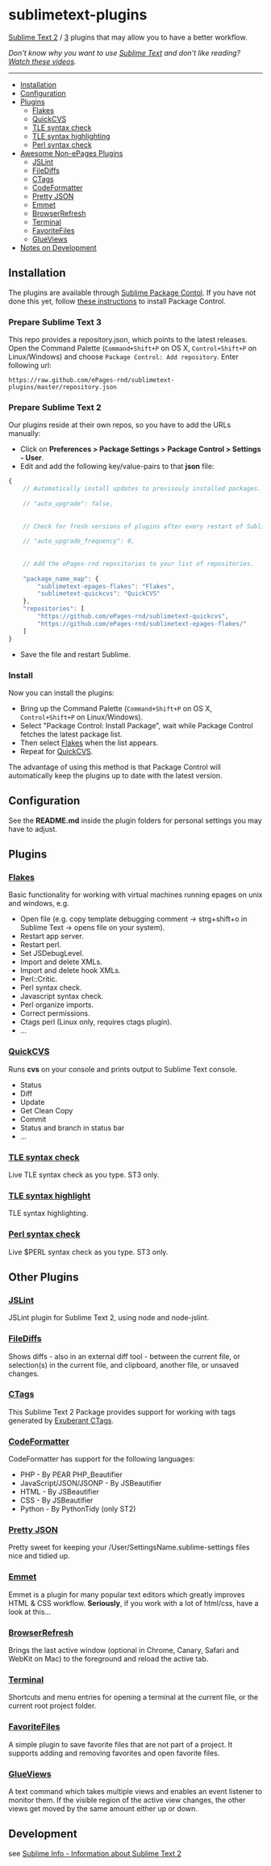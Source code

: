 sublimetext-plugins
=================

[Sublime Text 2](http://www.sublimetext.com/2) / [3](http://www.sublimetext.com/3) plugins that may allow you to have a better workflow.

*Don't know why you want to use [Sublime Text](http://www.sublimetext.com) and don't like reading? [Watch these videos](https://tutsplus.com/course/improve-workflow-in-sublime-text-2/).*

---

- [Installation](#installation)
- [Configuration](#configuration)
- [Plugins](#plugins)
  - [Flakes](#flakes)
  - [QuickCVS](#quickcvs)
  - [TLE syntax check](#tle-syntax-check)
  - [TLE syntax highlighting](#tle-syntax-highlight)
  - [Perl syntax check](#perl-syntax-check)
- [Awesome Non-ePages Plugins](#other-plugins)
  - [JSLint](#jslint)
  - [FileDiffs](#filediffs)
  - [CTags](#ctags)
  - [CodeFormatter](#codeformatter)
  - [Pretty JSON](#pretty-json)
  - [Emmet](#emmet)
  - [BrowserRefresh](#browserrefresh)
  - [Terminal](#terminal)
  - [FavoriteFiles](#favoritefiles)
  - [GlueViews](#glueviews)
- [Notes on Development](#development)

Installation
------------
The plugins are available through [Sublime Package Contol](http://wbond.net/sublime_packages/package_control). If you have not done this yet, follow [these instructions](http://wbond.net/sublime_packages/package_control/installation) to install Package Control.


### Prepare Sublime Text 3

This repo provides a repository.json, which points to the latest releases. Open the Command Palette (`Command+Shift+P` on OS X, `Control+Shift+P` on Linux/Windows) and choose `Package Control: Add repository`. Enter following url:

```
https://raw.github.com/ePages-rnd/sublimetext-plugins/master/repository.json
```

### Prepare Sublime Text 2

Our plugins reside at their own repos, so you have to add the URLs manually:

* Click on **Preferences > Package Settings > Package Control > Settings - User**.
* Edit and add the following key/value-pairs to that **json** file:

```js
{   
    // Automatically install updates to previsouly installed packages. Default is true.
    
    // "auto_upgrade": false,
    
    
    // Check for fresh versions of plugins after every restart of Sublime Text.
    
    // "auto_upgrade_frequency": 0,
    
    
    // Add the ePages-rnd repositories to your list of repositories.
    
    "package_name_map": {
        "sublimetext-epages-flakes": "Flakes",
        "sublimetext-quickcvs": "QuickCVS"
    },
    "repositories": [
        "https://github.com/ePages-rnd/sublimetext-quickcvs",
        "https://github.com/ePages-rnd/sublimetext-epages-flakes/"
    ]
}
```

* Save the file and restart Sublime.

### Install

Now you can install the plugins:

* Bring up the Command Palette (`Command+Shift+P` on OS X, `Control+Shift+P` on Linux/Windows). 
* Select "Package Control: Install Package", wait while Package Control fetches the latest package list. 
* Then select [Flakes](https://github.com/ePages-rnd/sublimetext-epages-flakes) when the list appears.
* Repeat for [QuickCVS](https://github.com/ePages-rnd/sublimetext-quickcvs). 

The advantage of using this method is that Package Control will automatically keep the plugins up to date with the latest version.

Configuration
--------------
See the **README.md** inside the plugin folders for personal settings you may have to adjust.

Plugins
--------
### [Flakes](https://github.com/ePages-rnd/sublimetext-epages-flakes)
Basic functionality for working with virtual machines running epages on unix and windows, e.g.

* Open file (e.g. copy template debugging comment -> strg+shift+o in Sublime Text -> opens file on your system).
* Restart app server.
* Restart perl.
* Set JSDebugLevel.
* Import and delete XMLs.
* Import and delete hook XMLs.
* Perl::Critic.
* Perl syntax check.
* Javascript syntax check.
* Perl organize imports.
* Correct permissions.
* Ctags perl (Linux only, requires ctags plugin).
* ...

### [QuickCVS](https://github.com/ePages-rnd/sublimetext-quickcvs)
Runs **cvs** on your console and prints output to Sublime Text console.

* Status
* Diff
* Update
* Get Clean Copy
* Commit
* Status and branch in status bar
* ...


### [TLE syntax check](https://github.com/ePages-rnd/SublimeLinter-contrib-tlec)

Live TLE syntax check as you type. ST3 only.


### [TLE syntax highlight](https://github.com/ePages-rnd/sublimetext-epages-tle)

TLE syntax highlighting.


### [Perl syntax check](https://github.com/ePages-rnd/SublimeLinter-contrib-perl-epages6)

Live $PERL syntax check as you type. ST3 only.


Other Plugins
--------
### [JSLint](https://github.com/janraasch/Sublime-JSLint)
JSLint plugin for Sublime Text 2, using node and node-jslint.

### [FileDiffs](https://github.com/colinta/SublimeFileDiffs)
Shows diffs - also in an external diff tool - between the current file, or selection(s) in the current file, and clipboard, another file, or unsaved changes.

### [CTags](https://github.com/SublimeText/CTags)
This Sublime Text 2 Package provides support for working with tags generated by [Exuberant CTags](http://ctags.sourceforge.net/).

### [CodeFormatter](https://github.com/akalongman/sublimetext-codeformatter)
CodeFormatter has support for the following languages:

* PHP - By PEAR PHP_Beautifier
* JavaScript/JSON/JSONP - By JSBeautifier
* HTML - By JSBeautifier
* CSS - By JSBeautifier
* Python - By PythonTidy (only ST2)

### [Pretty JSON](https://github.com/dzhibas/SublimePrettyJson)
Pretty sweet for keeping your /User/SettingsName.sublime-settings files nice and tidied up.

### [Emmet](http://emmet.io/)
Emmet is a plugin for many popular text editors which greatly improves HTML & CSS workflow. **Seriously**, if you work with a lot of html/css, have a look at this...

### [BrowserRefresh](https://github.com/gcollazo/BrowserRefresh-Sublime)
Brings the last active window (optional in Chrome, Canary, Safari and WebKit on Mac) to the foreground and reload the active tab.

### [Terminal](http://wbond.net/sublime_packages/terminal)
Shortcuts and menu entries for opening a terminal at the current file, or the current root project folder.

### [FavoriteFiles](https://github.com/facelessuser/FavoriteFiles)
A simple plugin to save favorite files that are not part of a project. It supports adding and removing favorites and open favorite files.

### [GlueViews](http://www.youtube.com/watch?v=ChXgMR-9eCE)
A text command which takes multiple views and enables an event listener to monitor them. If the visible region of the active view changes, the other views get moved by the same amount either up or down.

Development
----------
see [Sublime Info - Information about Sublime Text 2](http://sublimetext.info/)
